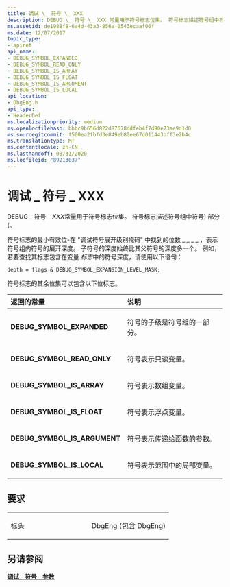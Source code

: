 ```yaml
---
title: 调试 \_ 符号 \_ XXX
description: DEBUG \_ 符号 \_ XXX 常量用于符号标志位集。 符号标志描述符号组中符号) 部分 (。
ms.assetid: de1988f8-6a4d-43a3-856a-0543ecaaf06f
ms.date: 12/07/2017
topic_type:
- apiref
api_name:
- DEBUG_SYMBOL_EXPANDED
- DEBUG_SYMBOL_READ_ONLY
- DEBUG_SYMBOL_IS_ARRAY
- DEBUG_SYMBOL_IS_FLOAT
- DEBUG_SYMBOL_IS_ARGUMENT
- DEBUG_SYMBOL_IS_LOCAL
api_location:
- DbgEng.h
api_type:
- HeaderDef
ms.localizationpriority: medium
ms.openlocfilehash: bbbc9b656d822d87678ddfeb4f7d90e73ae9d1d0
ms.sourcegitcommit: f500ea2fbfd3e849eb82ee67d011443bff3e2b4c
ms.translationtype: MT
ms.contentlocale: zh-CN
ms.lasthandoff: 08/31/2020
ms.locfileid: "89213037"
---
```

# <a name="debug_symbol_xxx"></a>调试 \_ 符号 \_ XXX


DEBUG \_ 符号 \_ *XXX*常量用于符号标志位集。 符号标志描述符号组中符号) 部分 (。

符号标志的最小有效位-在 "调试符号展开级别掩码" 中找到的位数 \_ \_ \_ \_ ，表示符号组内符号的展开深度。 子符号的深度始终比其父符号的深度多一个。 例如，若要查找其标志包含在变量 *标志*中的符号深度，请使用以下语句：

```dbgcmd
depth = flags & DEBUG_SYMBOL_EXPANSION_LEVEL_MASK;
```

符号标志的其余位集可以包含以下位标志。

<table>
<colgroup>
<col width="50%" />
<col width="50%" />
</colgroup>
<thead>
<tr class="header">
<th align="left">返回的常量</th>
<th align="left">说明</th>
</tr>
</thead>
<tbody>
<tr class="odd">
<td align="left"><span id="DEBUG_SYMBOL_EXPANDED"></span><span id="debug_symbol_expanded"></span>
<strong>DEBUG_SYMBOL_EXPANDED</strong></td>
<td align="left"><p>符号的子级是符号组的一部分。</p></td>
</tr>
<tr class="even">
<td align="left"><span id="DEBUG_SYMBOL_READ_ONLY"></span><span id="debug_symbol_read_only"></span>
<strong>DEBUG_SYMBOL_READ_ONLY</strong></td>
<td align="left"><p>符号表示只读变量。</p></td>
</tr>
<tr class="odd">
<td align="left"><span id="DEBUG_SYMBOL_IS_ARRAY"></span><span id="debug_symbol_is_array"></span>
<strong>DEBUG_SYMBOL_IS_ARRAY</strong></td>
<td align="left"><p>符号表示数组变量。</p></td>
</tr>
<tr class="even">
<td align="left"><span id="DEBUG_SYMBOL_IS_FLOAT"></span><span id="debug_symbol_is_float"></span>
<strong>DEBUG_SYMBOL_IS_FLOAT</strong></td>
<td align="left"><p>符号表示浮点变量。</p></td>
</tr>
<tr class="odd">
<td align="left"><span id="DEBUG_SYMBOL_IS_ARGUMENT"></span><span id="debug_symbol_is_argument"></span>
<strong>DEBUG_SYMBOL_IS_ARGUMENT</strong></td>
<td align="left"><p>符号表示传递给函数的参数。</p></td>
</tr>
<tr class="even">
<td align="left"><span id="DEBUG_SYMBOL_IS_LOCAL"></span><span id="debug_symbol_is_local"></span>
<strong>DEBUG_SYMBOL_IS_LOCAL</strong></td>
<td align="left"><p>符号表示范围中的局部变量。</p></td>
</tr>
</tbody>
</table>

<a name="requirements"></a>要求
------------

<table>
<colgroup>
<col width="50%" />
<col width="50%" />
</colgroup>
<tbody>
<tr class="odd">
<td align="left"><p>标头</p></td>
<td align="left">DbgEng (包含 DbgEng) </td>
</tr>
</tbody>
</table>

## <a name="span-idsee_alsospansee-also"></a><span id="see_also"></span>另请参阅


[**调试 \_ 符号 \_ 参数**](/windows-hardware/drivers/ddi/dbgeng/ns-dbgeng-_debug_symbol_parameters)

 

